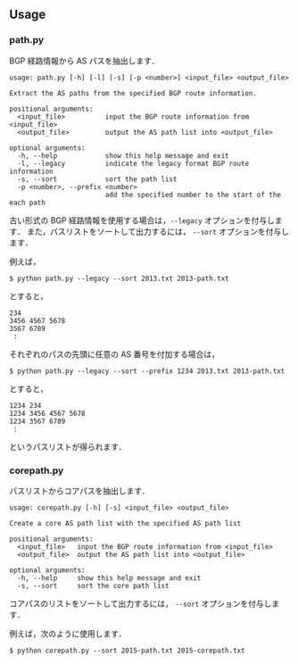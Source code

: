 ## Usage
### path.py

BGP 経路情報から AS パスを抽出します．

```
usage: path.py [-h] [-l] [-s] [-p <number>] <input_file> <output_file>

Extract the AS paths from the specified BGP route information.

positional arguments:
  <input_file>          input the BGP route information from <input_file>
  <output_file>         output the AS path list into <output_file>

optional arguments:
  -h, --help            show this help message and exit
  -l, --legacy          indicate the legacy format BGP route information
  -s, --sort            sort the path list
  -p <number>, --prefix <number>
                        add the specified number to the start of the each path
```

古い形式の BGP 経路情報を使用する場合は，`--legacy` オプションを付与します．
また，パスリストをソートして出力するには， `--sort` オプションを付与します．

例えば，

```
$ python path.py --legacy --sort 2013.txt 2013-path.txt
```

とすると，

```
234
3456 4567 5678
3567 6789
 :
```

それぞれのパスの先頭に任意の AS 番号を付加する場合は，

```
$ python path.py --legacy --sort --prefix 1234 2013.txt 2013-path.txt
```

とすると，

```
1234 234
1234 3456 4567 5678
1234 3567 6789
 :
```

というパスリストが得られます．

### corepath.py

パスリストからコアパスを抽出します．

```
usage: corepath.py [-h] [-s] <input_file> <output_file>

Create a core AS path list with the specified AS path list

positional arguments:
  <input_file>   input the BGP route information from <input_file>
  <output_file>  output the AS path list into <output_file>

optional arguments:
  -h, --help     show this help message and exit
  -s, --sort     sort the core path list
```

コアパスのリストをソートして出力するには， `--sort` オプションを付与します．

例えば，次のように使用します．

```
$ python corepath.py --sort 2015-path.txt 2015-corepath.txt
```

